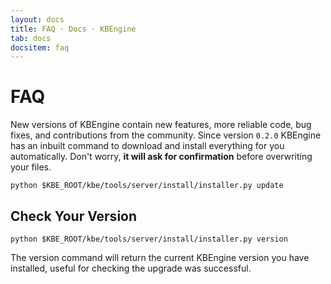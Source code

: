 ```yaml
---
layout: docs
title: FAQ · Docs · KBEngine
tab: docs
docsitem: faq
---
```


FAQ
========

New versions of KBEngine contain new features, more reliable code, bug fixes, and contributions from the community. Since version `0.2.0` KBEngine has an inbuilt command to download and install everything for you automatically. Don't worry, **it will ask for confirmation** before overwriting your files.

    python $KBE_ROOT/kbe/tools/server/install/installer.py update

Check Your Version
------------------

    python $KBE_ROOT/kbe/tools/server/install/installer.py version

The version command will return the current KBEngine version you have installed, useful for checking the upgrade was successful.